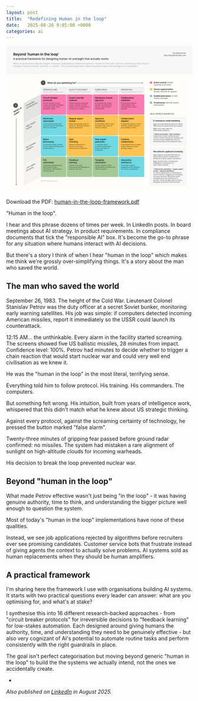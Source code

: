 ```yaml
---
layout: post
title:  "Redefining Human in the loop"
date:   2025-08-26 9:05:00 +0000
categories: ai
---
```


![Human in the loop decision framework by Tey Bannerman](/images/human-in-the-loop-framework-by-tey-bannerman.png)

Download the PDF: [human-in-the-loop-framework.pdf](/images/human-in-the-loop-framework-by-tey-bannerman.pdf)

"Human in the loop".

I hear and this phrase dozens of times per week. In LinkedIn posts. In board meetings about AI strategy. In product requirements. In compliance documents that tick the "responsible AI" box. It's become the go-to phrase for any situation where humans interact with AI decisions.

But there's a story I think of when I hear "human in the loop" which makes me think we're grossly over-simplifying things. It's a story about the man who saved the world.

## The man who saved the world

September 26, 1983. The height of the Cold War. Lieutenant Colonel Stanislav Petrov was the duty officer at a secret Soviet bunker, monitoring early warning satellites. His job was simple: if computers detected incoming American missiles, report it immediately so the USSR could launch its counterattack.

12:15 AM... the unthinkable. Every alarm in the facility started screaming. The screens showed five US ballistic missiles, 28 minutes from impact. Confidence level: 100%. Petrov had minutes to decide whether to trigger a chain reaction that would start nuclear war and could very well end civilisation as we knew it.

He was the "human in the loop" in the most literal, terrifying sense.

Everything told him to follow protocol. His training. His commanders. The computers. 

But something felt wrong. His intuition, built from years of intelligence work, whispered that this didn't match what he knew about US strategic thinking.

Against every protocol, against the screaming certainty of technology, he pressed the button marked "false alarm".

Twenty-three minutes of gripping fear passed before ground radar confirmed: no missiles. The system had mistaken a rare alignment of sunlight on high-altitude clouds for incoming warheads.

His decision to break the loop prevented nuclear war.

## Beyond "human in the loop"

What made Petrov effective wasn't just being "in the loop" - it was having genuine authority, time to think, and understanding the bigger picture well enough to question the system.

Most of today's "human in the loop" implementations have none of these qualities.

Instead, we see job applications rejected by algorithms before recruiters ever see promising candidates. Customer service bots that frustrate instead of giving agents the context to actually solve problems. AI systems sold as human replacements when they should be human amplifiers.

## A practical framework

I'm sharing here the framework I use with organisations building AI systems. It starts with two practical questions every leader can answer: what are you optimising for, and what's at stake?

I synthesise this into 16 different research-backed approaches - from "circuit breaker protocols" for irreversible decisions to "feedback learning" for low-stakes automation. Each designed around giving humans the authority, time, and understanding they need to be genuinely effective - but also very cognizant of AI's potential to automate routine tasks and perform consistently with the right guardrails in place.

The goal isn't perfect categorisation but moving beyond generic "human in the loop" to build the the systems we actually intend, not the ones we accidentally create.

-

_Also published on [LinkedIn][li-link] in August 2025._

[li-link]: https://www.linkedin.com/feed/update/urn:li:activity:7358405153139367937/